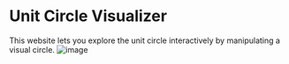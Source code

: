 # Unit Circle Visualizer

This website lets you explore the unit circle interactively by manipulating a visual circle.
![image](https://github.com/user-attachments/assets/b4795d95-bbdd-4cd7-a54a-fa5a71c9760b)

